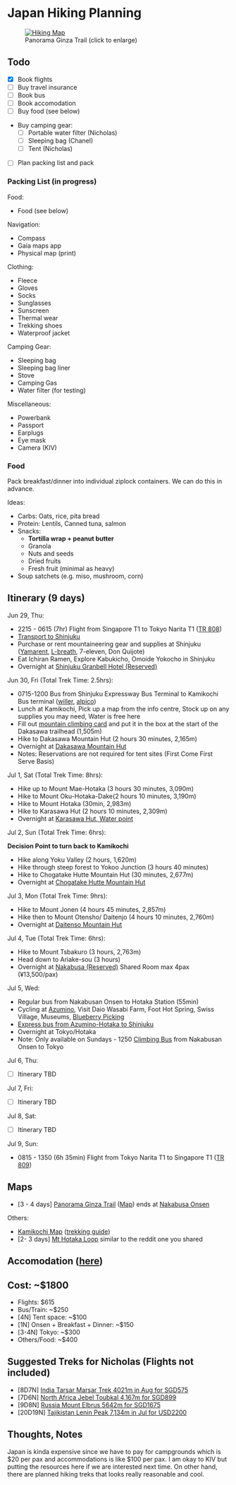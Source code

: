 # Japan Hiking Planning

<figure style="max-width:300px">
  <a href="/static/2023-04-07/map-highlighted.jpg"><img src="/static/2023-04-07/map-highlighted.jpg" alt="Hiking Map" loading="lazy"/></a>
  <figcaption>Panorama Ginza Trail (click to enlarge)<figcaption/>
</figure>

## Todo

-   [x] Book flights
-   [ ] Buy travel insurance
-   [ ] Book bus
-   [ ] Book accomodation
-   [ ] Buy food (see below)
-   Buy camping gear:
    -   [ ] Portable water filter (Nicholas)
    -   [ ] Sleeping bag (Chanel)
    -   [ ] Tent (Nicholas)
-   [ ] Plan packing list and pack

### Packing List (in progress)

Food:

-   Food (see below)

Navigation:

-   Compass
-   Gaia maps app
-   Physical map (print)

Clothing:

-   Fleece
-   Gloves
-   Socks
-   Sunglasses
-   Sunscreen
-   Thermal wear
-   Trekking shoes
-   Waterproof jacket

Camping Gear:

-   Sleeping bag
-   Sleeping bag liner
-   Stove
-   Camping Gas
-   Water filter (for testing)

Miscellaneous:

-   Powerbank
-   Passport
-   Earplugs
-   Eye mask
-   Camera (KIV)

### Food

Pack breakfast/dinner into individual ziplock containers. We can do this in advance.

Ideas:

-   Carbs: Oats, rice, pita bread
-   Protein: Lentils, Canned tuna, salmon
-   Snacks:
    -   **Tortilla wrap + peanut butter**
    -   Granola
    -   Nuts and seeds
    -   Dried fruits
    -   Fresh fruit (minimal as heavy)
-   Soup satchets (e.g. miso, mushroom, corn)

## Itinerary (9 days)

Jun 29, Thu:

-   2215 - 0615 (7hr) Flight from Singapore T1 to Tokyo Narita T1 ([TR 808][itinerary])
-   [Transport to Shinjuku][nrt-to-shinjuku]
-   Purchase or rent mountaineering gear and supplies at Shinjuku ([Yamarent][yamarent], [L-breath][lbreath], 7-eleven, Don Quijote)
-   Eat Ichiran Ramen, Explore Kabukicho, Omoide Yokocho in Shinjuku
-   Overnight at [Shinjuku Granbell Hotel (Reserved)][shinjuku-granbell]

Jun 30, Fri (Total Trek Time: 2.5hrs):

-   0715-1200 Bus from Shinjuku Expressway Bus Terminal to Kamikochi Bus terminal ([willer][willer], [alpico][alpico])
-   Lunch at Kamikochi, Pick up a map from the info centre, Stock up on any supplies you may need, Water is free here
-   Fill out [mountain climbing card][trek-itinerary] and put it in the box at the start of the Dakasawa trailhead (1,505m)
-   Hike to Dakasawa Mountain Hut (2 hours 30 minutes, 2,165m)
-   Overnight at [Dakasawa Mountain Hut][dakasawa]
-   Notes: Reservations are not required for tent sites (First Come First Serve Basis)

Jul 1, Sat (Total Trek Time: 8hrs):

-   Hike up to Mount Mae-Hotaka (3 hours 30 minutes, 3,090m)
-   Hike to Mount Oku-Hotaka-Dake(2 hours 10 minutes, 3,190m)
-   Hike to Mount Hotaka (30min, 2,983m)
-   Hike to Karasawa Hut (2 hours 10 minutes, 2,309m)
-   Overnight at [Karasawa Hut, Water point][karasawa]

Jul 2, Sun (Total Trek Time: 6hrs):

**Decision Point to turn back to Kamikochi**

-   Hike along Yoku Valley (2 hours, 1,620m)
-   Hike through steep forest to Yokoo Junction (3 hours 40 minutes)
-   Hike to Chogatake Hutte Mountain Hut (30 minutes, 2,677m)
-   Overnight at [Chogatake Hutte Mountain Hut][chogatake]

Jul 3, Mon (Total Trek Time: 9hrs):

-   Hike to Mount Jonen (4 hours 45 minutes, 2,857m)
-   Hike then to Mount Otensho/ Daitenjo (4 hours 10 minutes, 2,760m)
-   Overnight at [Daitenso Mountain Hut][daiten-sou]

Jul 4, Tue (Total Trek Time: 6hrs):

-   Hike to Mount Tsbakuro (3 hours, 2,763m)
-   Head down to Ariake-sou (3 hours)
-   Overnight at [Nakabusa (Reserved)][nakabusa] Shared Room max 4pax (¥13,500/pax)

Jul 5, Wed:

-   Regular bus from Nakabusan Onsen to Hotaka Station (55min)
-   Cycling at [Azumino][azumino], Visit Daio Wasabi Farm, Foot Hot Spring, Swiss Village, Museums, [Blueberry Picking][blueberry]
-   [Express bus from Azumino-Hotaka to Shinjuku][bus-hotaka]
-   Overnight at Tokyo/Hotaka
-   Note: Only available on Sundays - 1250 [Climbing Bus][climbing-bus] from Nakabusan Onsen to Tokyo

Jul 6, Thu:

-   [ ] Itinerary TBD

Jul 7, Fri:

-   [ ] Itinerary TBD

Jul 8, Sat:

-   [ ] Itinerary TBD

Jul 9, Sun:

-   0815 - 1350 (6h 35min) Flight from Tokyo Narita T1 to Singapore T1 ([TR 809][itinerary])

## Maps

-   \[3 - 4 days\] [Panorama Ginza Trail][panorama-ginza] ([Map][panorama-ginza-map]) ends at [Nakabusa Onsen][nakabusa-onsen]

Others:

-   [Kamikochi Map][hike-map] ([trekking guide][trek-guide])
-   \[2- 3 days\] [Mt Hotaka Loop][mt-hotaka] similar to the reddit one you shared

## Accomodation ([here][accom-info])

## Cost: ~$1800

-   Flights: $615
-   Bus/Train: ~$250
-   \[4N\] Tent space: ~$100
-   \[1N\] Onsen + Breakfast + Dinner: ~$150
-   \[3-4N\] Tokyo: ~$300
-   Others/Food: ~$400

## Suggested Treks for Nicholas (Flights not included)

-   \[8D7N\] [India Tarsar Marsar Trek 4021m in Aug for SGD575][india-trek]
-   \[7D6N\] [North Africa Jebel Toubkal 4,167m for SGD899][north-africa-trek]
-   \[9D8N\] [Russia Mount Elbrus 5642m for SGD1675][russia-trek]
-   \[20D19N\] [Tajikistan Lenin Peak 7,134m in Jul for USD2200][tajikistan-trek]

## Thoughts, Notes

Japan is kinda expensive since we have to pay for campgrounds which is $20 per pax and accommodations is like $100 per pax. I am okay to KIV but putting the resources here if we are interested next time. On other hand, there are planned hiking treks that looks really reasonable and cool.

[nrt-to-shinjuku]: https://tokyocheapo.com/travel/narita-to-shinjuku/
[shinjuku-granbell]: https://secure.booking.com/confirmation.en-gb.html?aid=337862;auth_key=CGyWzSDRKiH2Akaf&;source=conf_email;pbsource=conf_email_modify;pbtrack=email_mainCTA;from_conf_email_tracking=1
[nakabusa]: https://www.hitou.or.jp/customer/mypage/reserve_detail?reserveNumber=HM00091429
[azumino]: https://azumino-e-tabi.net/en/sightseeingtop/bike
[yamarent]: https://www.yamarent.com/en?language=en
[lbreath]: https://goo.gl/maps/TC7o16L62ei5oeJ68
[dakasawa]: https://thejapanalps.com/en/mountain-hut/takesawagoya/
[karasawa]: https://thejapanalps.com/en/mountain-hut/karasawahyutte/
[chogatake]: https://thejapanalps.com/en/mountain-hut/chogatake/
[daiten-sou]: https://thejapanalps.com/en/mountain-hut/daitenso/
[blueberry]: http://www.azm.janis.or.jp/~azumino1/
[willer]: https://willerexpress.com/en/bus_search/tokyo/all/nagano/kamikochi/ym_202306/day_28/?stockNumberMale=1&stockNumberFemale=1
[alpico]: http://sawayaka.alpico.co.jp/
[climbing-bus]: https://bus.maitabi.jp/tour_catsearch.html?departure=1&month=7&area=17&style=3&page=1
[bus-hotaka]: https://willerexpress.com/en/bus_search/nagano/azumino/tokyo/all/
[hike-map]: https://www.hikemasterjapan.com/_files/ugd/60507d_b5b49614a7f740b98684e04c7a4e462a.pdf?index=true
[trek-guide]: https://www.kamikochi.org/plan/trekking
[trek-itinerary]: https://www.pref.nagano.lg.jp/kankoki/smartphone/trekking.html
[panorama-ginza]: https://www.hikemasterjapan.com/panoramaginza
[panorama-ginza-map]: https://static.wixstatic.com/media/60507d_88f3c201ff294078b635af703a2eae9e~mv2.jpg?dn=Kamikochi%20Map%20Azumino%20Panorama%20Ginza.jpg
[nakabusa-onsen]: https://thejapanalps.com/en/access-nakabusa/
[mt-hotaka]: https://www.hikemasterjapan.com/hotaka
[accom-info]: https://thejapanalps.com/en/cottage-hotel/cottage-camping/
[india-trek]: https://sgtrek.com/event/kashmir-tarsar-marsar-trek-2023/
[north-africa-trek]: https://sgtrek.com/event/climb-mt-toubkal-2023/
[russia-trek]: https://sgtrek.com/event/mt-elbrus-classic-south-route-2023/
[tajikistan-trek]: https://sgtrek.com/event/guided-expeditions-to-lenin-peak-2023/
[aura 50]: https://www.carousell.sg/p/osprey-aura-50-backpack-1099245763/
[viva-50]: https://www.carousell.sg/p/osprey-viva-50-pack-in-cool-blue-1219397561/
[itinerary]: /static/2023-04-07/itinerary.pdf
